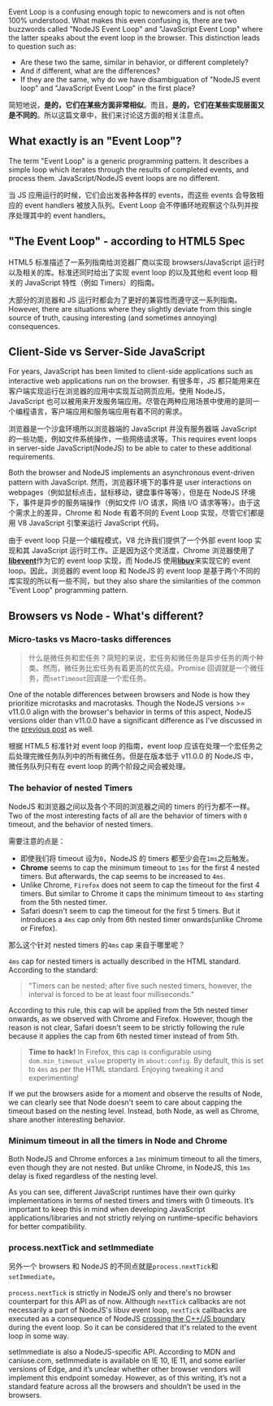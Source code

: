 Event Loop is a confusing enough topic to newcomers and is not often 100% understood. What makes this even confusing is, there are two buzzwords called "NodeJS Event Loop" and "JavaScript Event Loop" where the latter speaks about the event loop in the browser. This distinction leads to question such as:

- Are these two the same, similar in behavior, or different completely?
- And if different, what are the differences?
- If they are the same, why do we have disambiguation of "NodeJS event loop" and "JavaScript Event Loop" in the first place?

简短地说，**是的，它们在某些方面非常相似**。而且，**是的，它们在某些实现层面又是不同的**。所以这篇文章中，我们来讨论这方面的相关注意点。

## What exactly is an "Event Loop"?

The term "Event Loop" is a generic programming pattern. It describes a simple loop which iterates through the results of completed events, and process them. JavaScript/NodeJS event loops are no different.

当 JS 应用运行的时候，它们会出发各种各样的 events，而这些 events 会导致相应的 event handlers 被放入队列。Event Loop 会不停循环地观察这个队列并按序处理其中的 event handlers。

## "The Event Loop" - according to HTML5 Spec

HTML5 标准描述了一系列指南给浏览器厂商以实现 browsers/JavaScript 运行时以及相关的库。标准还同时给出了实现 event loop 的以及其他和 event loop 相关的 JavaScript 特性（例如 Timers）的指南。

大部分的浏览器和 JS 运行时都会为了更好的兼容性而遵守这一系列指南。However, there are situations where they slightly deviate from this single source of truth, causing interesting (and sometimes annoying) consequences.

## Client-Side vs Server-Side JavaScript

For years, JavaScript has been limited to client-side applications such as interactive web applications run on the browser.
有很多年，JS 都只能用来在客户端实现运行在浏览器的应用中实现互动网页应用。使用 NodeJS，JavaScript 也可以被用来开发服务端应用。尽管在两种应用场景中使用的是同一个编程语言，客户端应用和服务端应用有着不同的需求。

浏览器是一个沙盒环境所以浏览器端的 JavaScript 并没有服务器端 JavaScript 的一些功能，例如文件系统操作，一些网络请求等。This requires event loops in server-side JavaScript(NodeJS) to be able to cater to these additional requirements.

Both the browser and NodeJS implements an asynchronous event-driven pattern with JavaScript. 然而，浏览器环境下的事件是 user interactions on webpages（例如鼠标点击，鼠标移动，键盘事件等等），但是在 NodeJS 环境下，事件是异步的服务端操作（例如文件 I/O 请求，网络 I/O 请求等等）。由于这个需求上的差异，Chrome 和 Node 有着不同的 Event Loop 实现，尽管它们都是用 V8 JavaScript 引擎来运行 JavaScript 代码。

由于 event loop 只是一个编程模式，V8 允许我们提供了一个外部 event loop 实现和其 JavaScript 运行时工作。正是因为这个灵活度，Chrome 浏览器使用了<u>**libevent**</u>作为它的 event loop 实现，而 NodeJS 使用<u>**libuv**</u>来实现它的 event loop。因此，浏览器的 event loop 和 NodeJS 的 event loop 是基于两个不同的库实现的所以有一些不同，but they also share the similarities of the common "Event Loop" programming pattern.

## Browsers vs Node - What's different?

### Micro-tasks vs Macro-tasks differences

> 什么是微任务和宏任务？简短的来说，宏任务和微任务是异步任务的两个种类。然而，微任务比宏任务有着更高的优先级。Promise 回调就是一个微任务，而`setTimeout`回调是一个宏任务。

One of the notable differences between browsers and Node is how they prioritize microtasks and macrotasks. Though the NodeJS versions >= v11.0.0 align with the browser's behavior in terms of this aspect, NodeJS versions older than v11.0.0 have a significant difference as I've discussed in the [previous post](<./6.%20New%20Changes%20to%20the%20Timers%20and%20Microtasks%20in%20Node%20v11.0.0%20(and%20above).md>) as well.

根据 HTML5 标准针对 event loop 的指南，event loop 应该在处理一个宏任务之后处理完微任务队列中的所有微任务。但是在版本低于 v11.0.0 的 NodeJS 中，微任务队列只有在 event loop 的两个阶段之间会被处理。

### The behavior of nested Timers

NodeJS 和浏览器之间以及各个不同的浏览器之间的 timers 的行为都不一样。Two of the most interesting facts of all are the behavior of timers with `0` timeout, and the behavior of nested timers.

需要注意的点是：

- 即使我们将 timeout 设为`0`，NodeJS 的 timers 都至少会在`1ms`之后触发。
- **Chrome** seems to cap the minimum timeout to `1ms` for the first 4 nested timers. But afterwards, the cap seems to be increased to `4ms`.
- Unlike Chrome, `Firefox` does not seem to cap the timeout for the first 4 timers. But similar to Chrome it caps the minimum timeout to `4ms` starting from the 5th nested timer.
- Safari doesn't seem to cap the timeout for the first 5 timers. But it introduces a `4ms` cap only from 6th nested timer onwards(unlike Chrome or Firefox).

那么这个针对 nested timers 的`4ms` cap 来自于哪里呢？

`4ms` cap for nested timers is actually described in the HTML standard. According to the standard:

> "Timers can be nested; after five such nested timers, however, the interval is forced to be at least four milliseconds."

According to this rule, this cap will be applied from the 5th nested timer onwards, as we observed with Chrome and Firefox. However, though the reason is not clear, Safari doesn't seem to be strictly following the rule because it applies the cap from 6th nested timer instead of from 5th.

> **Time to hack!** In Firefox, this cap is configurable using `dom.min_timeout_value` property in `about:config`. By default, this is set to `4ms` as per the HTML standard. Enjoying tweaking it and experimenting!

If we put the browsers aside for a moment and observe the results of Node, we can clearly see that Node doesn't seem to care about capping the timeout based on the nesting level. Instead, both Node, as well as Chrome, share another interesting behavior.

### Minimum timeout in all the timers in Node and Chrome

Both NodeJS and Chrome enforces a `1ms` minimum timeout to all the timers, even though they are not nested. But unlike Chrome, in NodeJS, this `1ms` delay is fixed regardless of the nesting level.

As you can see, different JavaScript runtimes have their own quirky implementations in terms of nested timers and timers with 0 timeouts. It’s important to keep this in mind when developing JavaScript applications/libraries and not strictly relying on runtime-specific behaviors for better compatibility.

### process.nextTick and setImmediate

另外一个 browsers 和 NodeJS 的不同点就是`process.nextTick`和`setImmediate`。

`process.nextTick` is strictly in NodeJS only and there's no browser counterpart for this API as of now. Although `nextTick` callbacks are not necessarily a part of NodeJS's libuv event loop, `nextTick` callbacks are executed as a consequence of NodeJS <u>crossing the C++/JS boundary</u> during the event loop. So it can be considered that it's related to the event loop in some way.

setImmediate is also a NodeJS-specific API. According to MDN and caniuse.com, setImmediate is available on IE 10, IE 11, and some earlier versions of Edge, and it’s unclear whether other browser vendors will implement this endpoint someday. However, as of this writing, it’s not a standard feature across all the browsers and shouldn’t be used in the browsers.
